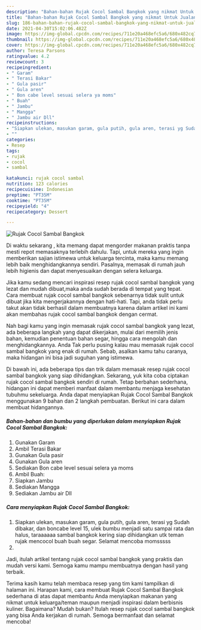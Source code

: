 ```yaml
---
description: "Bahan-bahan Rujak Cocol Sambal Bangkok yang nikmat Untuk Jualan"
title: "Bahan-bahan Rujak Cocol Sambal Bangkok yang nikmat Untuk Jualan"
slug: 186-bahan-bahan-rujak-cocol-sambal-bangkok-yang-nikmat-untuk-jualan
date: 2021-04-30T15:02:06.482Z
image: https://img-global.cpcdn.com/recipes/711e20a468efc5a6/680x482cq70/rujak-cocol-sambal-bangkok-foto-resep-utama.jpg
thumbnail: https://img-global.cpcdn.com/recipes/711e20a468efc5a6/680x482cq70/rujak-cocol-sambal-bangkok-foto-resep-utama.jpg
cover: https://img-global.cpcdn.com/recipes/711e20a468efc5a6/680x482cq70/rujak-cocol-sambal-bangkok-foto-resep-utama.jpg
author: Teresa Parsons
ratingvalue: 4.2
reviewcount: 3
recipeingredient:
- " Garam"
- " Terasi Bakar"
- " Gula pasir"
- " Gula aren"
- " Bon cabe level sesuai selera ya moms"
- " Buah"
- " Jambu"
- " Mangga"
- " Jambu air Dll"
recipeinstructions:
- "Siapkan ulekan, masukan garam, gula putih, gula aren, terasi yg Sudah dibakar, dan boncabe level 15, ulek bumbu menjadi satu sampai rata dan halus, taraaaaaa sambal bangkok kering siap dihidangkan utk teman rujak mencocol buah buah segar. Selamat mencoba momsssss"
- ""
categories:
- Resep
tags:
- rujak
- cocol
- sambal

katakunci: rujak cocol sambal 
nutrition: 123 calories
recipecuisine: Indonesian
preptime: "PT35M"
cooktime: "PT35M"
recipeyield: "4"
recipecategory: Dessert

---
```



![Rujak Cocol Sambal Bangkok](https://img-global.cpcdn.com/recipes/711e20a468efc5a6/680x482cq70/rujak-cocol-sambal-bangkok-foto-resep-utama.jpg)

Di waktu  sekarang , kita memang dapat mengorder makanan praktis tanpa mesti repot memasaknya terlebih dahulu. Tapi, untuk mereka yang ingin memberikan sajian istimewa untuk keluarga tercinta, maka kamu memang lebih baik menghidangkannya sendiri. Pasalnya, memasak di rumah jauh lebih higienis dan dapat menyesuaikan dengan selera keluarga.

Jika kamu sedang mencari inspirasi resep rujak cocol sambal bangkok yang lezat dan mudah dibuat,maka anda sudah berada di tempat yang tepat. Cara membuat rujak cocol sambal bangkok  sebenarnya tidak sulit untuk dibuat jika kita mengerjakannya dengan hati-hati. Tapi, anda tidak perlu takut akan tidak berhasil dalam membuatnya 
karena dalam artikel ini kami akan membahas rujak cocol sambal bangkok dengan cermat.  



Nah bagi kamu yang ingin memasak rujak cocol sambal bangkok yang lezat, ada beberapa langkah yang dapat dikerjakan, mulai dari memilih jenis bahan, kemudian penentuan bahan segar, hingga cara mengolah dan menghidangkannya. Anda Tak perlu pusing kalau mau memasak rujak cocol sambal bangkok yang enak di rumah. Sebab, asalkan kamu  tahu caranya, maka hidangan ini bisa jadi suguhan yang istimewa.

Di bawah ini, ada beberapa tips dan trik dalam memasak resep rujak cocol sambal bangkok yang siap dihidangkan. Sekarang, yuk kita coba ciptakan rujak cocol sambal bangkok sendiri di rumah. Tetap berbahan sederhana, hidangan ini dapat memberi manfaat dalam membantu menjaga kesehatan tubuhmu sekeluarga. Anda dapat menyiapkan Rujak Cocol Sambal Bangkok menggunakan 9 bahan dan 2 langkah pembuatan. Berikut ini cara dalam membuat hidangannya.

<!--inarticleads1-->

##### Bahan-bahan dan bumbu yang diperlukan dalam menyiapkan Rujak Cocol Sambal Bangkok:

1. Gunakan  Garam
1. Ambil  Terasi Bakar
1. Gunakan  Gula pasir
1. Gunakan  Gula aren
1. Sediakan  Bon cabe level sesuai selera ya moms
1. Ambil  Buah:
1. Siapkan  Jambu
1. Sediakan  Mangga
1. Sediakan  Jambu air Dll




<!--inarticleads2-->

##### Cara menyiapkan Rujak Cocol Sambal Bangkok:

1. Siapkan ulekan, masukan garam, gula putih, gula aren, terasi yg Sudah dibakar, dan boncabe level 15, ulek bumbu menjadi satu sampai rata dan halus, taraaaaaa sambal bangkok kering siap dihidangkan utk teman rujak mencocol buah buah segar. Selamat mencoba momsssss
1. 




Jadi, itulah artikel tentang  rujak cocol sambal bangkok  yang praktis dan mudah versi kami. Semoga kamu mampu membuatnya dengan hasil yang terbaik. 

Terima kasih kamu telah membaca resep yang tim kami tampilkan di halaman ini. Harapan kami, cara membuat  Rujak Cocol Sambal Bangkok sederhana di atas dapat membantu Anda menyiapkan makanan yang nikmat untuk keluarga/teman maupun menjadi inspirasi dalam berbisnis kuliner. Bagaimana? Mudah bukan? Itulah resep rujak cocol sambal bangkok yang bisa Anda kerjakan di rumah. Semoga bermanfaat dan selamat mencoba!

